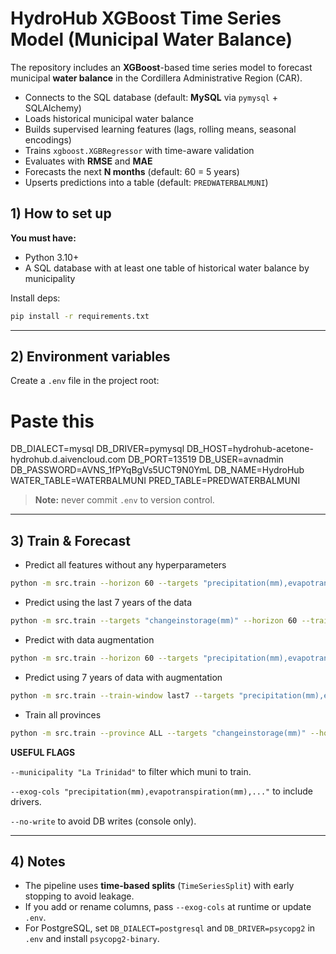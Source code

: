 # HydroHub XGBoost Time Series Model (Municipal Water Balance)

The repository includes an **XGBoost**-based time series model to forecast municipal **water balance** in the Cordillera Administrative Region (CAR).

- Connects to the SQL database (default: **MySQL** via `pymysql` + SQLAlchemy)
- Loads historical municipal water balance
- Builds supervised learning features (lags, rolling means, seasonal encodings)
- Trains `xgboost.XGBRegressor` with time-aware validation
- Evaluates with **RMSE** and **MAE**
- Forecasts the next **N months** (default: 60 = 5 years)
- Upserts predictions into a table (default: `PREDWATERBALMUNI`)

## 1) How to set up

**You must have:**

- Python 3.10+
- A SQL database with at least one table of historical water balance by municipality

Install deps:

```bash
pip install -r requirements.txt
```

---

## 2) Environment variables

Create a `.env` file in the project root:

# Paste this

DB_DIALECT=mysql
DB_DRIVER=pymysql
DB_HOST=hydrohub-acetone-hydrohub.d.aivencloud.com
DB_PORT=13519
DB_USER=avnadmin
DB_PASSWORD=AVNS_1fPYqBgVs5UCT9N0YmL
DB_NAME=HydroHub
WATER_TABLE=WATERBALMUNI
PRED_TABLE=PREDWATERBALMUNI

> **Note:** never commit `.env` to version control.

---

## 3) Train & Forecast

- Predict all features without any hyperparameters

```bash
python -m src.train --horizon 60 --targets "precipitation(mm),evapotranspiration(mm),runoff(mm),soilmoisture(mm),changeinstorage(mm)" --no-write
```

- Predict using the last 7 years of the data

```bash
python -m src.train --targets "changeinstorage(mm)" --horizon 60 --train-window last7 --no-write
```

- Predict with data augmentation

```bash
python -m src.train --horizon 60 --targets "precipitation(mm),evapotranspiration(mm),runoff(mm),soilmoisture(mm),changeinstorage(mm)" --augmentation noise --aug-scale 0.05 --aug-multiplier 2 --no-write
```

- Predict using 7 years of data with augmentation

```bash
python -m src.train --train-window last7 --targets "precipitation(mm),evapotranspiration(mm),runoff(mm),soilmoisture(mm),changeinstorage(mm)" --augmentation noise --aug-scale 0.05 --aug-multiplier 2 --no-write
```

- Train all provinces

```bash
python -m src.train --province ALL --targets "changeinstorage(mm)" --horizon 60 --no-write
```

**USEFUL FLAGS**

`--municipality "La Trinidad"` to filter which muni to train.

`--exog-cols "precipitation(mm),evapotranspiration(mm),..."` to include drivers.

`--no-write` to avoid DB writes (console only).

---

## 4) Notes

- The pipeline uses **time-based splits** (`TimeSeriesSplit`) with early stopping to avoid leakage.
- If you add or rename columns, pass `--exog-cols` at runtime or update `.env`.
- For PostgreSQL, set `DB_DIALECT=postgresql` and `DB_DRIVER=psycopg2` in `.env` and install `psycopg2-binary`.
